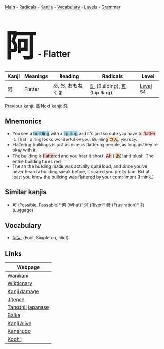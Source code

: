 <style> bigfont {font-size: 100px}</style>
[Main](../README.md) -
[Radicals](../radicals.md) -
[Kanjis](../kanjis.md) -
[Vocabulary](../vocabulary.md) -
[Levels](../levels.md) -
[Grammar](../grammar.md)
# <bigfont> 阿</bigfont> - Flatter 

| Kanji | Meanings | Reading | Radicals | Level |
| --- | --- | --- | --- | --- |
| 阿 | Flatter | あ, お, おもね, くま | [阝](../radicals/阝.md) (Building), [可](../radicals/可.md) (Lip Ring),  | [Level 54](../levels/wk_level54.md) |

Previous kanji: [茎](茎.md) Next kanji: [悠](悠.md) 

## Mnemonics
 * You see a <span style="background-color:#ADD8E6"> building</span> with a <span style="background-color:#ADD8E6"> lip ring</span> and it's just so cute you have to <span style="background-color:#ffcccb"> flatter</span> it. That lip ring looks wonderful on you, Building<span style="background-color:#fed8b1"> [さん](https://jisho.org/search/さん)</span>, you say.
* Flattering buildings is just as nice as flattering people, as long as they're okay with it.
* The building is <span style="background-color:#ffcccb"> flatter</span>ed and you hear it shout, <span style="background-color:#ffcccb"> Ah</span> (<span style="background-color:#fed8b1"> [あ](https://jisho.org/search/あ)</span>)! and blush. The entire building turns red.
* The ah the building made was actually quite loud, and since you've never heard a building speak before, it scared you pretty bad. But at least you know the building was flattered by your compliment (I think.)


## Similar kanjis
 * [可](可.md) (Possible, Passable)* [何](何.md) (What)* [河](河.md) (River)* [苛](苛.md) (Frustration)* [荷](荷.md) (Luggage)


## Vocabulary
 * [阿呆](../vocabulary/阿.md), (Fool, Simpleton, Idiot)



## Links 

| Webpage |
| --- |
| [Wanikani          ](https://www.wanikani.com/kanji/阿) |
| [Wiktionary        ](https://en.wiktionary.org/wiki/阿) |
| [Kanji damage      ](http://www.kanjidamage.com/kanji/search?utf8=✓&q=阿) |
| [Jitenon           ](https://jitenon.com/kanji/阿) |
| [Tanoshii japanese ](https://www.tanoshiijapanese.com/dictionary/kanji.cfm?k=阿) |
| [Baike             ](https://baike.baidu.com/item/阿) |
| [Kanji Alive       ](https://app.kanjialive.com/阿) |
| [Kanshudo          ](https://www.kanshudo.com/searchmn?q=阿) |
| [Koohii            ](https://kanji.koohii.com/study/kanji/阿) |
